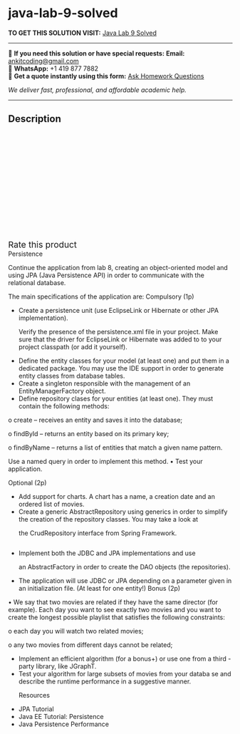 # java-lab-9-solved
**TO GET THIS SOLUTION VISIT:** [Java Lab 9 Solved](https://www.ankitcodinghub.com/product/java-lab-9-solved/)


---

📩 **If you need this solution or have special requests:** **Email:** ankitcoding@gmail.com  
📱 **WhatsApp:** +1 419 877 7882  
📄 **Get a quote instantly using this form:** [Ask Homework Questions](https://www.ankitcodinghub.com/services/ask-homework-questions/)

*We deliver fast, professional, and affordable academic help.*

---

<h2>Description</h2>



<div class="kk-star-ratings kksr-auto kksr-align-center kksr-valign-top" data-payload="{&quot;align&quot;:&quot;center&quot;,&quot;id&quot;:&quot;95432&quot;,&quot;slug&quot;:&quot;default&quot;,&quot;valign&quot;:&quot;top&quot;,&quot;ignore&quot;:&quot;&quot;,&quot;reference&quot;:&quot;auto&quot;,&quot;class&quot;:&quot;&quot;,&quot;count&quot;:&quot;0&quot;,&quot;legendonly&quot;:&quot;&quot;,&quot;readonly&quot;:&quot;&quot;,&quot;score&quot;:&quot;0&quot;,&quot;starsonly&quot;:&quot;&quot;,&quot;best&quot;:&quot;5&quot;,&quot;gap&quot;:&quot;4&quot;,&quot;greet&quot;:&quot;Rate this product&quot;,&quot;legend&quot;:&quot;0\/5 - (0 votes)&quot;,&quot;size&quot;:&quot;24&quot;,&quot;title&quot;:&quot;Java Lab 9 Solved&quot;,&quot;width&quot;:&quot;0&quot;,&quot;_legend&quot;:&quot;{score}\/{best} - ({count} {votes})&quot;,&quot;font_factor&quot;:&quot;1.25&quot;}">

<div class="kksr-stars">

<div class="kksr-stars-inactive">
            <div class="kksr-star" data-star="1" style="padding-right: 4px">


<div class="kksr-icon" style="width: 24px; height: 24px;"></div>
        </div>
            <div class="kksr-star" data-star="2" style="padding-right: 4px">


<div class="kksr-icon" style="width: 24px; height: 24px;"></div>
        </div>
            <div class="kksr-star" data-star="3" style="padding-right: 4px">


<div class="kksr-icon" style="width: 24px; height: 24px;"></div>
        </div>
            <div class="kksr-star" data-star="4" style="padding-right: 4px">


<div class="kksr-icon" style="width: 24px; height: 24px;"></div>
        </div>
            <div class="kksr-star" data-star="5" style="padding-right: 4px">


<div class="kksr-icon" style="width: 24px; height: 24px;"></div>
        </div>
    </div>

<div class="kksr-stars-active" style="width: 0px;">
            <div class="kksr-star" style="padding-right: 4px">


<div class="kksr-icon" style="width: 24px; height: 24px;"></div>
        </div>
            <div class="kksr-star" style="padding-right: 4px">


<div class="kksr-icon" style="width: 24px; height: 24px;"></div>
        </div>
            <div class="kksr-star" style="padding-right: 4px">


<div class="kksr-icon" style="width: 24px; height: 24px;"></div>
        </div>
            <div class="kksr-star" style="padding-right: 4px">


<div class="kksr-icon" style="width: 24px; height: 24px;"></div>
        </div>
            <div class="kksr-star" style="padding-right: 4px">


<div class="kksr-icon" style="width: 24px; height: 24px;"></div>
        </div>
    </div>
</div>


<div class="kksr-legend" style="font-size: 19.2px;">
            <span class="kksr-muted">Rate this product</span>
    </div>
    </div>
<div class="page" title="Page 1">
<div class="layoutArea">
<div class="column">
Persistence

Continue the application from lab 8, creating an object-oriented model and using JPA (Java Persistence API) in order to communicate with the relational database.

The main specifications of the application are: Compulsory (1p)

<ul>
<li>Create a persistence unit (use EclipseLink or Hibernate or other JPA implementation).

Verify the presence of the persistence.xml file in your project. Make sure that the driver for EclipseLink or Hibernate was added to to your project classpath (or add it yourself).</li>
<li>Define the entity classes for your model (at least one) and put them in a dedicated package. You may use the IDE support in order to generate entity classes from database tables.</li>
<li>Create a singleton responsible with the management of an EntityManagerFactory object.</li>
<li>Define repository clases for your entities (at least one). They must contain the following methods:</li>
</ul>
o create – receives an entity and saves it into the database;

o findById – returns an entity based on its primary key;

o findByName – returns a list of entities that match a given name pattern.

Use a named query in order to implement this method. • Test your application.

Optional (2p)

<ul>
<li>Add support for charts. A chart has a name, a creation date and an ordered list of movies.</li>
<li>Create a generic AbstractRepository using generics in order to simplify the creation of the repository classes. You may take a look at

the CrudRepository interface from Spring Framework.</li>
</ul>
</div>
</div>
</div>
<div class="page" title="Page 2">
<div class="layoutArea">
<div class="column">
<ul>
<li>Implement both the JDBC and JPA implementations and use

an AbstractFactory in order to create the DAO objects (the repositories).</li>
<li>The application will use JDBC or JPA depending on a parameter given in an initialization file. (At least for one entity!)
Bonus (2p)
</li>
</ul>
• We say that two movies are related if they have the same director (for example). Each day you want to see exactly two movies and you want to create the longest possible playlist that satisfies the following constraints:

o each day you will watch two related movies;

o any two movies from different days cannot be related;

<ul>
<li>Implement an efficient algorithm (for a bonus+) or use one from a third -party
library, like JGraphT.
</li>
<li>Test your algorithm for large subsets of movies from your databa se and
describe the runtime performance in a suggestive manner.

Resources
</li>
</ul>
<ul>
<li>JPA Tutorial</li>
<li>Java EE Tutorial: Persistence</li>
<li>Java Persistence Performance</li>
</ul>
</div>
</div>
</div>
